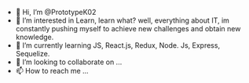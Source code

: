 - 👋 Hi, I’m @PrototypeK02
- 👀 I’m interested in Learn, learn what? well, everything about IT, im constantly pushing myself to achieve new challenges and obtain new knowledge.
- 🌱 I’m currently learning JS, React.js, Redux, Node. Js, Express, Sequelize.
- 💞️ I’m looking to collaborate on ...
- 📫 How to reach me ...

<!---
PrototypeK02/PrototypeK02 is a ✨ special ✨ repository because its `README.md` (this file) appears on your GitHub profile.
You can click the Preview link to take a look at your changes.
--->
